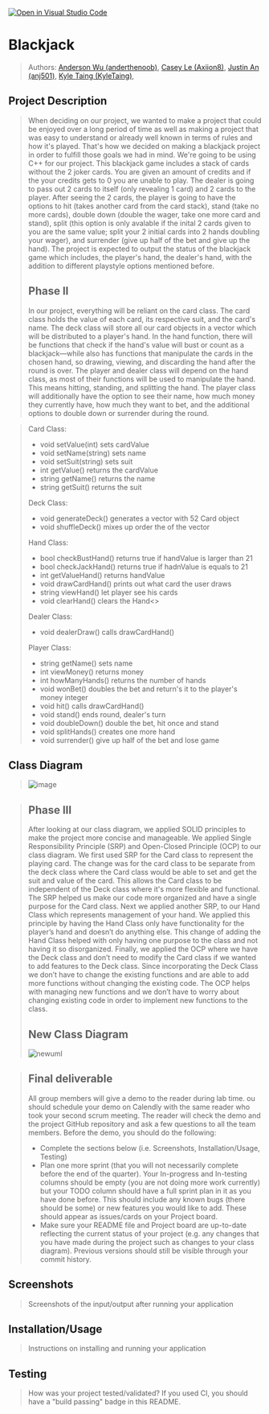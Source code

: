 [![Open in Visual Studio Code](https://classroom.github.com/assets/open-in-vscode-c66648af7eb3fe8bc4f294546bfd86ef473780cde1dea487d3c4ff354943c9ae.svg)](https://classroom.github.com/online_ide?assignment_repo_id=9905501&assignment_repo_type=AssignmentRepo)

# Blackjack
 > Authors: [Anderson Wu (anderthenoob)](https://github.com/anderthenoob),
            [Casey Le (Axiion8)](https://github.com/Axiion8),
            [Justin An (anj501)](https://github.com/anj501),
            [Kyle Taing (KyleTaing)](https://github.com/KyleTaing),

## Project Description
 > When deciding on our project, we wanted to make a project that could be enjoyed over a long period of time as well as making a project that was easy to understand or already well known in terms of rules and how it's played. That's how we decided on making a blackjack project in order to fulfill those goals we had in mind. We're going to be using C++ for our project. This blackjack game includes a stack of cards without the 2 joker cards. You are given an amount of credits and if the your credits gets to 0 you are unable to play. The dealer is going to pass out 2 cards to itself (only revealing 1 card) and 2 cards to the player. After seeing the 2 cards, the player is going to have the options to hit (takes another card from the card stack), stand (take no more cards), double down (double the wager, take one more card and stand), split (this option is only avalable if the inital 2 cards given to you are the same value; split your 2 initial cards into 2 hands doubling your wager), and surrender (give up half of the bet and give up the hand). The project is expected to output the status of the blackjack game which includes, the player's hand, the dealer's hand, with the addition to different playstyle options mentioned before.
 > 
 > ## Phase II
 > In our project, everything will be reliant on the card class. The card class holds the value of each card, its respective suit, and the card's name. The deck class will store all our card objects in a vector which will be distributed to a player's hand. In the hand function, there will be functions that check if the hand's value will bust or count as a blackjack—while also has functions that manipulate the cards in the chosen hand, so drawing, viewing, and discarding the hand after the round is over. The player and dealer class will depend on the hand class, as most of their functions will be used to manipulate the hand. This means hitting, standing, and splitting the hand. The player class will additionally have the option to see their name, how much money they currently have, how much they want to bet, and the additional options to double down or surrender during the round.

 > Card Class:
 > * void setValue(int) sets cardValue
 > * void setName(string) sets name
 > * void setSuit(string) sets suit
 > * int getValue() returns the cardValue
 > * string getName() returns the name
 > * string getSuit() returns the suit
 > 
 > Deck Class:
 > * void generateDeck() generates a vector with 52 Card object
 > * void shuffleDeck() mixes up order the of the vector
 > 
 > Hand Class:
 > * bool checkBustHand() returns true if handValue is larger than 21
 > * bool checkJackHand() returns true if hadnValue is equals to 21 
 > * int getValueHand() returns handValue
 > * void drawCardHand() prints out what card the user draws
 > * string viewHand() let player see his cards
 > * void clearHand() clears the Hand<>
 > 
 > Dealer Class:
 > * void dealerDraw() calls drawCardHand()
 > 
 > Player Class:
 > * string getName() sets name
 > * int viewMoney() returns money
 > * int howManyHands() returns the number of hands
 > * void wonBet() doubles the bet and return's it to the player's money integer
 > * void hit() calls drawCardHand()
 > * void stand() ends round, dealer's turn
 > * void doubleDown() double the bet, hit once and stand
 > * void splitHands() creates one more hand
 > * void surrender() give up half of the bet and lose game

## Class Diagram
 > ![image](https://user-images.githubusercontent.com/110501128/222854503-e28167fe-c490-45d5-98be-c7495236b09d.png)

 
 > ## Phase III
 > After looking at our class diagram, we applied SOLID principles to make the project more concise and manageable. We applied Single Responsibility Principle (SRP) and Open-Closed Principle (OCP) to our class diagram. We first used SRP for the Card class to represent the playing card. The change was for the card class to be separate from the deck class where the Card class would be able to set and get the suit and value of the card. This allows the Card class to be independent of the Deck class where it's more flexible and functional. The SRP helped us make our code more organized and have a single purpose for the Card class. Next we applied another SRP, to our Hand Class which represents management of your hand. We applied this principle by having the Hand Class only have functionality for the player’s hand and doesn’t do anything else. This change of adding the Hand Class helped with only having one purpose to the class and not having it so disorganized. Finally, we applied the OCP where we have the Deck class and don’t need to modify the Card class if we wanted to add features to the Deck class. Since incorporating the Deck Class we don’t have to change the existing functions and are able to add more functions without changing the existing code. The OCP helps with managing new functions and we don’t have to worry about changing existing code in order to implement new functions to the class. 
 > ## New Class Diagram
 > ![newuml](https://user-images.githubusercontent.com/110501128/222846844-a4f08acb-28f8-4927-a7ee-718db08c8ce7.png)

 
 > ## Final deliverable
 > All group members will give a demo to the reader during lab time. ou should schedule your demo on Calendly with the same reader who took your second scrum meeting. The reader will check the demo and the project GitHub repository and ask a few questions to all the team members. 
 > Before the demo, you should do the following:
 > * Complete the sections below (i.e. Screenshots, Installation/Usage, Testing)
 > * Plan one more sprint (that you will not necessarily complete before the end of the quarter). Your In-progress and In-testing columns should be empty (you are not doing more work currently) but your TODO column should have a full sprint plan in it as you have done before. This should include any known bugs (there should be some) or new features you would like to add. These should appear as issues/cards on your Project board.
 > * Make sure your README file and Project board are up-to-date reflecting the current status of your project (e.g. any changes that you have made during the project such as changes to your class diagram). Previous versions should still be visible through your commit history. 
 
 ## Screenshots
 > Screenshots of the input/output after running your application
 ## Installation/Usage
 > Instructions on installing and running your application
 ## Testing
 > How was your project tested/validated? If you used CI, you should have a "build passing" badge in this README.
 
